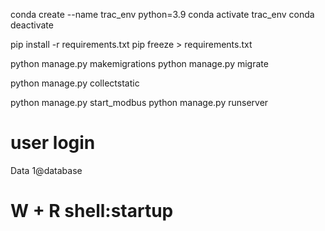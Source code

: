 conda create --name trac_env python=3.9
conda activate trac_env
conda deactivate

pip install -r requirements.txt
pip freeze > requirements.txt

python manage.py makemigrations
python manage.py migrate

python manage.py collectstatic

python manage.py start_modbus
python manage.py runserver

# user login
Data
1@database  

# W + R shell:startup
